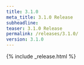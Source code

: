 ```yaml
---
title: 3.1.0
meta_title: 3.1.0 Release
subheadline: 
teaser: 3.1.0 Release
permalink: /releases/3.1.0/
version: 3.1.0
---
```


{% include _release.html %}
